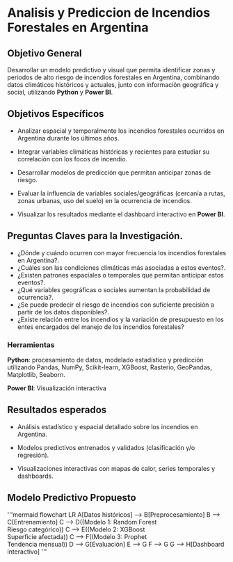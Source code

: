 # Analisis y Prediccion de Incendios Forestales en Argentina


## Objetivo General
Desarrollar un modelo predictivo y visual que permita identificar zonas y periodos de alto riesgo de incendios forestales en Argentina, combinando datos climáticos históricos y actuales, junto con información geográfica y social, utilizando **Python** y **Power BI**.

## Objetivos Específicos
* Analizar espacial y temporalmente los incendios forestales ocurridos en Argentina durante los últimos años.

* Integrar variables climáticas históricas y recientes para estudiar su correlación con los focos de incendio.
* Desarrollar modelos de predicción que permitan anticipar zonas de riesgo.
* Evaluar la influencia de variables sociales/geográficas (cercanía a rutas, zonas urbanas, uso del suelo) en la ocurrencia de incendios.
* Visualizar los resultados mediante el dashboard interactivo en **Power BI**.

## Preguntas Claves para la Investigación.
* ¿Dónde y cuándo ocurren con mayor frecuencia los incendios forestales en Argentina?.
* ¿Cuáles son las condiciones climáticas más asociadas a estos eventos?.
* ¿Existen patrones espaciales o temporales que permitan anticipar estos eventos?.
* ¿Qué variables geográficas o sociales aumentan la probabilidad de ocurrencia?.
* ¿Se puede predecir el riesgo de incendios con suficiente precisión a partir de los datos disponibles?.
* ¿Existe relación entre los incendios y la variación de presupuesto en los entes encargados del manejo de los incendios forestales?

### Herramientas
**Python**: procesamiento de datos, modelado estadístico y predicción utilizando Pandas, NumPy, Scikit-learn, XGBoost, Rasterio, GeoPandas, Matplotlib, Seaborn.

**Power BI**: Visualización interactiva


## Resultados esperados
* Análisis estadístico y espacial detallado sobre los incendios en Argentina.

* Modelos predictivos entrenados y validados (clasificación y/o regresión).

* Visualizaciones interactivas con mapas de calor, series temporales y dashboards.

## Modelo Predictivo Propuesto
'''mermaid
flowchart LR
A[Datos históricos] --> B[Preprocesamiento]
B --> C[Entrenamiento]
C --> D((Modelo 1: Random Forest<br>Riesgo categórico))
C --> E((Modelo 2: XGBoost<br>Superficie afectada))
C --> F((Modelo 3: Prophet<br>Tendencia mensual))
D --> G[Evaluación]
E --> G
F --> G
G --> H[Dashboard interactivo]
'''
